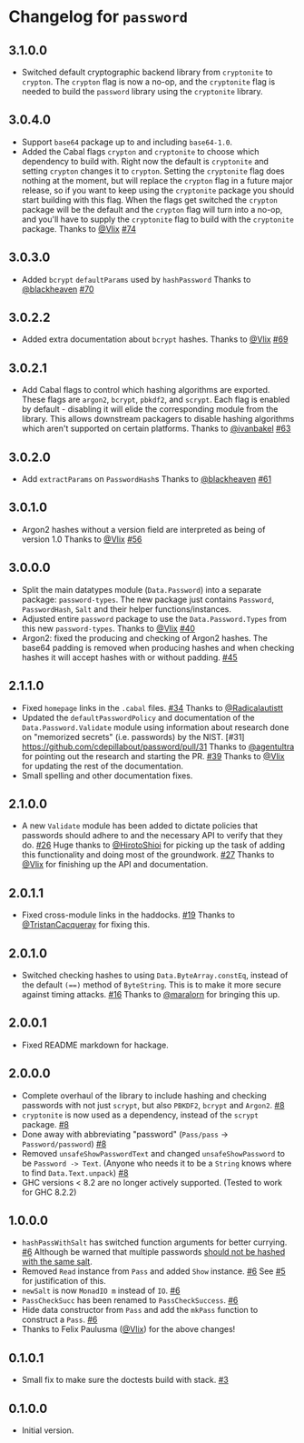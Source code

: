 # Changelog for `password`

## 3.1.0.0

-   Switched default cryptographic backend library from `cryptonite` to `crypton`.
    The `crypton` flag is now a no-op, and the `cryptonite` flag is needed to build
    the `password` library using the `cryptonite` library.

## 3.0.4.0

-   Support `base64` package up to and including `base64-1.0`.
-   Added the Cabal flags `crypton` and `cryptonite` to choose which dependency to
    build with. Right now the default is `cryptonite` and setting `crypton` changes
    it to `crypton`. Setting the `cryptonite` flag does nothing at the moment, but
    will replace the `crypton` flag in a future major release, so if you want to keep
    using the `cryptonite` package you should start building with this flag.
    When the flags get switched the `crypton` package will be the default and the
    `crypton` flag will turn into a no-op, and you'll have to supply the `cryptonite`
    flag to build with the `cryptonite` package.
    Thanks to [@Vlix](https://github.com/Vlix)
    [#74](https://github.com/cdepillabout/password/pull/74)

## 3.0.3.0

-   Added `bcrypt` `defaultParams` used by `hashPassword`
    Thanks to [@blackheaven](https://github.com/blackheaven)
    [#70](https://github.com/cdepillabout/password/pull/70)

## 3.0.2.2

-   Added extra documentation about `bcrypt` hashes.
    Thanks to [@Vlix](https://github.com/Vlix)
    [#69](https://github.com/cdepillabout/password/pull/69)

## 3.0.2.1

-   Add Cabal flags to control which hashing algorithms are exported. These flags are
    `argon2`, `bcrypt`, `pbkdf2`, and `scrypt`. Each flag is enabled by default -
    disabling it will elide the corresponding module from the library. This allows
    downstream packagers to disable hashing algorithms which aren't supported on
    certain platforms.
    Thanks to [@ivanbakel](https://github.com/ivanbakel)
    [#63](https://github.com/cdepillabout/password/pull/63)

## 3.0.2.0

-   Add `extractParams` on `PasswordHash`s
    Thanks to [@blackheaven](https://github.com/blackheaven)
    [#61](https://github.com/cdepillabout/password/pull/61)

## 3.0.1.0

-   Argon2 hashes without a version field are interpreted as being of version 1.0
    Thanks to [@Vlix](https://github.com/Vlix)
    [#56](https://github.com/cdepillabout/password/pull/56)

## 3.0.0.0

-   Split the main datatypes module (`Data.Password`) into a separate package: `password-types`.
    The new package just contains `Password`, `PasswordHash`, `Salt` and their helper functions/instances.
-   Adjusted entire `password` package to use the `Data.Password.Types` from this new `password-types`.
    Thanks to [@Vlix](https://github.com/Vlix)
    [#40](https://github.com/cdepillabout/password/pull/40)
-   Argon2: fixed the producing and checking of Argon2 hashes.
    The base64 padding is removed when producing hashes and when
    checking hashes it will accept hashes with or without padding.
    [#45](https://github.com/cdepillabout/password/pull/45)

## 2.1.1.0

-   Fixed `homepage` links in the `.cabal` files.
    [#34](https://github.com/cdepillabout/password/pull/34)
    Thanks to [@Radicalautistt](https://github.com/Radicalautistt)
-   Updated the `defaultPasswordPolicy` and documentation of the
    `Data.Password.Validate` module using information about research done on
    "memorized secrets" (i.e. passwords) by the NIST.
    [#31] https://github.com/cdepillabout/password/pull/31
    Thanks to [@agentultra](https://github.com/agentultra) for pointing out
    the research and starting the PR.
    [#39](https://github.com/cdepillabout/password/pull/39)
    Thanks to [@Vlix](https://github.com/Vlix) for updating the rest of the
    documentation.
-   Small spelling and other documentation fixes.

## 2.1.0.0

-   A new `Validate` module has been added to dictate policies that passwords
    should adhere to and the necessary API to verify that they do.
    [#26](https://github.com/cdepillabout/password/pull/26)
    Huge thanks to [@HirotoShioi](https://github.com/HirotoShioi) for picking
    up the task of adding this functionality and doing most of the groundwork.
    [#27](https://github.com/cdepillabout/password/pull/27)
    Thanks to [@Vlix](https://github.com/Vlix) for finishing up the API and
    documentation.

## 2.0.1.1

-   Fixed cross-module links in the haddocks.
    [#19](https://github.com/cdepillabout/password/pull/19) Thanks to
    [@TristanCacqueray](https://github.com/TristanCacqueray) for fixing this.

## 2.0.1.0

-   Switched checking hashes to using `Data.ByteArray.constEq`, instead of
    the default `(==)` method of `ByteString`. This is to make it more secure
    against timing attacks. [#16](https://github.com/cdepillabout/password/pull/16)
    Thanks to [@maralorn](https://github.com/maralorn) for bringing this up.

## 2.0.0.1

-   Fixed README markdown for hackage.

## 2.0.0.0

-   Complete overhaul of the library to include hashing and checking
    passwords with not just `scrypt`, but also `PBKDF2`, `bcrypt` and
    `Argon2`.
    [#8](https://github.com/cdepillabout/password/pull/8)
-   `cryptonite` is now used as a dependency, instead of the `scrypt` package.
    [#8](https://github.com/cdepillabout/password/pull/8)
-   Done away with abbreviating "password" (`Pass/pass` -> `Password/password`)
    [#8](https://github.com/cdepillabout/password/pull/8)
-   Removed `unsafeShowPasswordText` and changed `unsafeShowPassword` to be
    `Password -> Text`. (Anyone who needs it to be a `String` knows where to
    find `Data.Text.unpack`)
    [#8](https://github.com/cdepillabout/password/pull/8)
-   GHC versions < 8.2 are no longer actively supported.
    (Tested to work for GHC 8.2.2)

## 1.0.0.0

-   `hashPassWithSalt` has switched function arguments for better currying.
    [#6](https://github.com/cdepillabout/password/pull/6)
    Although be warned that multiple passwords
    [should not be hashed with the same salt](https://github.com/cdepillabout/password/pull/6#discussion_r370455681).
-   Removed `Read` instance from `Pass` and added `Show` instance.
    [#6](https://github.com/cdepillabout/password/pull/6)
    See [#5](https://github.com/cdepillabout/password/issues/5#issuecomment-576958351)
    for justification of this.
-   `newSalt` is now `MonadIO m` instead of `IO`.
    [#6](https://github.com/cdepillabout/password/pull/6)
-   `PassCheckSucc` has been renamed to `PassCheckSuccess`.
    [#6](https://github.com/cdepillabout/password/pull/6)
-   Hide data constructor from `Pass` and add the `mkPass` function to construct a `Pass`.
    [#6](https://github.com/cdepillabout/password/pull/6)
-   Thanks to Felix Paulusma ([@Vlix](https://github.com/Vlix)) for the above
    changes!

## 0.1.0.1

-   Small fix to make sure the doctests build with stack.
    [#3](https://github.com/cdepillabout/password/pull/3)

## 0.1.0.0

- Initial version.
